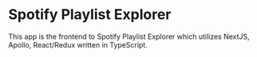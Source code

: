 # Spotify Playlist Explorer

This app is the frontend to Spotify Playlist Explorer which utilizes NextJS, Apollo, React/Redux written in TypeScript.
